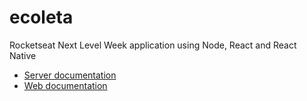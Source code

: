 # ecoleta

Rocketseat Next Level Week application using Node, React and React Native

- [Server documentation](https://github.com/petruspierre/ecoleta-nlw/blob/master/server/README.md)
- [Web documentation](https://github.com/petruspierre/ecoleta-nlw/blob/master/web/README.md)
